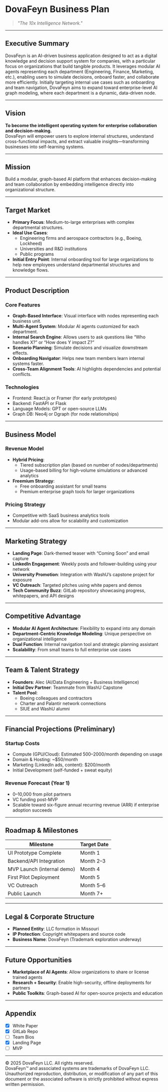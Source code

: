 # DovaFeyn Business Plan

> *"The 10x Intelligence Network."*

---

## Executive Summary

DovaFeyn is an AI-driven business application designed to act as a digital knowledge and decision support system for companies, with a particular focus on organizations that build tangible products. It leverages modular AI agents representing each department (Engineering, Finance, Marketing, etc.), enabling users to simulate decisions, onboard faster, and collaborate more efficiently. Initially targeting internal use cases such as onboarding and team navigation, DovaFeyn aims to expand toward enterprise-level AI graph modeling, where each department is a dynamic, data-driven node.

---

## Vision

**To become the intelligent operating system for enterprise collaboration and decision-making.**  
DovaFeyn will empower users to explore internal structures, understand cross-functional impacts, and extract valuable insights—transforming businesses into self-learning systems.

---

## Mission

Build a modular, graph-based AI platform that enhances decision-making and team collaboration by embedding intelligence directly into organizational structure.

---

## Target Market

- **Primary Focus**: Medium-to-large enterprises with complex departmental structures.
- **Ideal Use Cases**:
  - Engineering firms and aerospace contractors (e.g., Boeing, Lockheed)
  - Universities and R&D institutions
  - Public programs
- **Initial Entry Point**: Internal onboarding tool for large organizations to help new employees understand departmental structures and knowledge flows.

---

## Product Description

### Core Features
- **Graph-Based Interface**: Visual interface with nodes representing each business unit.
- **Multi-Agent System**: Modular AI agents customized for each department.
- **Internal Search Engine**: Allows users to ask questions like “Who handles X?” or “How does Y impact Z?”
- **Scenario Planning**: Simulate decisions and visualize downstream effects.
- **Onboarding Navigator**: Helps new team members learn internal systems faster.
- **Cross-Team Alignment Tools**: AI highlights dependencies and potential conflicts.

### Technologies
- Frontend: React.js or Framer (for early prototypes)
- Backend: FastAPI or Flask
- Language Models: GPT or open-source LLMs
- Graph DB: Neo4j or Dgraph (for node relationships)

---

## Business Model

### Revenue Model
- **Hybrid Pricing**:
  - Tiered subscription plan (based on number of nodes/departments)
  - Usage-based billing for high-volume simulations or advanced analytics
- **Freemium Strategy**:
  - Free onboarding assistant for small teams
  - Premium enterprise graph tools for larger organizations

### Pricing Strategy
- Competitive with SaaS business analytics tools
- Modular add-ons allow for scalability and customization

---

## Marketing Strategy

- **Landing Page**: Dark-themed teaser with “Coming Soon” and email capture
- **LinkedIn Engagement**: Weekly posts and follower-building using your network
- **University Promotion**: Integration with WashU’s capstone project for exposure
- **VC Outreach**: Targeted pitches using white papers and demos
- **Tech Community Buzz**: GitLab repository showcasing progress, whitepapers, and API designs

---

## Competitive Advantage

- **Modular AI Agent Architecture**: Flexibility to expand into any domain
- **Department-Centric Knowledge Modeling**: Unique perspective on organizational intelligence
- **Dual Function**: Internal navigation tool and strategic planning assistant
- **Scalability**: From small teams to full enterprise use cases

---

## Team & Talent Strategy

- **Founders**: Alec (AI/Data Engineering + Business Intelligence)
- **Initial Dev Partner**: Teammate from WashU Capstone
- **Talent Pool**:
  - Boeing colleagues and contractors
  - Charter and Palantir network connections
  - SIUE and WashU alumni

---

## Financial Projections (Preliminary)

### Startup Costs
- Compute (GPU/Cloud): Estimated $500–$2000/month depending on usage
- Domain & Hosting: ~$50/month
- Marketing (LinkedIn ads, content): $200/month
- Initial Development (self-funded + sweat equity)

### Revenue Forecast (Year 1)
- $0–$10,000 from pilot partners
- VC funding post-MVP
- Scalable toward six-figure annual recurring revenue (ARR) if enterprise adoption succeeds

---

## Roadmap & Milestones

| Milestone                     | Target Date   |
|------------------------------|---------------|
| UI Prototype Complete        | Month 1       |
| Backend/API Integration      | Month 2–3     |
| MVP Launch (internal demo)   | Month 4       |
| First Pilot Deployment       | Month 5       |
| VC Outreach                  | Month 5–6     |
| Public Launch                | Month 7+      |

---

## Legal & Corporate Structure

- **Planned Entity**: LLC formation in Missouri
- **IP Protection**: Copyright whitepapers and source code
- **Business Name**: DovaFeyn (Trademark exploration underway)

---

## Future Opportunities

- **Marketplace of AI Agents**: Allow organizations to share or license trained agents
- **Research + Security**: Enable high-security, offline deployments for partners
- **Public Toolkits**: Graph-based AI for open-source projects and education

---

## Appendix

- [x] White Paper
- [x] GitLab Repo
- [ ] Team Bios
- [x] Landing Page 
- [ ] MVP

---

© 2025 DovaFeyn LLC. All rights reserved.  
DovaFeyn™ and associated systems are trademarks of DovaFeyn LLC.  
Unauthorized reproduction, distribution, or modification of any part of this document or the associated software is strictly prohibited without express written permission.
